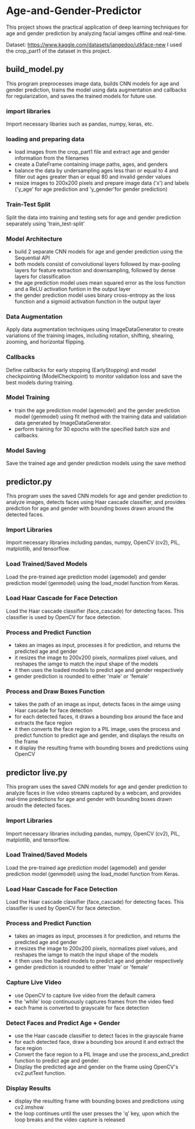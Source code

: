 # Age-and-Gender-Predictor
This project shows the practical application of deep learning techniques for age and gender prediction by analyzing facial iamges offline and real-time.

Dataset: https://www.kaggle.com/datasets/jangedoo/utkface-new
I used the crop_part1 of the dataset in this project.

## build_model.py
This program preprocesses image data, builds CNN models for age and gender prediction, trains the model using data augmentation and callbacks for regularization, and saves the trained models for future use.

### import libraries
Import necessary libaries such as pandas, numpy, keras, etc.

### loading and preparing data
- load images from the crop_part1 file and extract age and gender information from the filenames
- create a DateFrame containing image paths, ages, and genders
- balance the data by undersampling ages less than or equal to 4 and filter out ages greater than or equal 80 and invalid gender values
- resize images to 200x200 pixels and prepare image data ('x') and labels ('y_age' for age prediction and 'y_gender'for gender prediction)

### Train-Test Split
Split the data into training and testing sets for age and gender prediction separately using 'train_test-split'

### Model Architecture
- build 2 separate CNN models for age and gender prediction using the Sequential API
- both models consist of convolutional layers followed by max-pooling layers for feature extraction and downsampling, followed by dense layers for classification
- the age prediction model uses mean squared error as the loss function and a ReLU activation funtion in the output layer
- the gender prediction model uses binary cross-entropy as the loss function and a sigmoid activation function in the output layer

### Data Augmentation
Apply data augmentation techniques using ImageDataGenerator to create variations of the training images, including rotation, shifting, shearing, zooming, and horizontal flipping.

### Callbacks
Define callbacks for early stopping (EarlyStopping) and model checkpointing (ModelCheckpoint) to monitor validation loss and save the best models during training.

### Model Training
- train the age prediction model (agemodel) and the gender prediction model (genmodel) using fit method with the training data and validation data generated by ImageDataGenerator.
- perform training for 30 epochs with the specified batch size and callbacks.

### Model Saving
Save the trained age and gender prediction models using the save method

## predictor.py
This program uses the saved CNN models for age and gender prediction to analyze images, detects faces using Haar cascade classifier, and provides prediction for age and gender with bounding boxes drawn around the detected faces.

### Import Libraries
Import necessary libraries including pandas, numpy, OpenCV (cv2), PIL, matplotlib, and tensorflow.

### Load Trained/Saved Models
Load the pre-trained age prediction model (agemodel) and gender prediction model (genmodel) using the load_model function from Keras.

### Load Haar Cascade for Face Detection
Load the Haar cascade classifier (face_cascade) for detecting faces. This classifier is used by OpenCV for face detection.

### Process and Predict Function
- takes an images as input, processes it for prediction, and returns the predicted age and gender
- it resizes the image to 200x200 pixels, normalizes pixel values, and reshapes the iamge to match the input shape of the models
- it then uses the loaded models to predict age and gender respectively
- gender prediction is rounded to either 'male' or 'female'

### Process and Draw Boxes Function
- takes the path of an image as input, detects faces in the aimge using Haar cascade for face detection
- for each detected faces, it draws a bounding box around the face and extracts the face region
- it then converts the face region to a PIL image, uses the process and predict function to predict age and gender, and displays the results on the frame
- it display the resulting frame with bounding boxes and predictions using OpenCV

## predictor live.py
This program uses the saved CNN models for age and gender prediction to analyze faces in live video streams captured by a webcam, and provides real-time predictions for age and gender with bounding boxes drawn aroudn the detected faces.

### Import Libraries
Import necessary libraries including pandas, numpy, OpenCV (cv2), PIL, matplotlib, and tensorflow.

### Load Trained/Saved Models
Load the pre-trained age prediction model (agemodel) and gender prediction model (genmodel) using the load_model function from Keras.

### Load Haar Cascade for Face Detection
Load the Haar cascade classifier (face_cascade) for detecting faces. This classifier is used by OpenCV for face detection.

### Process and Predict Function
- takes an images as input, processes it for prediction, and returns the predicted age and gender
- it resizes the image to 200x200 pixels, normalizes pixel values, and reshapes the iamge to match the input shape of the models
- it then uses the loaded models to predict age and gender respectively
- gender prediction is rounded to either 'male' or 'female'

### Capture Live Video
- use OpenCV to capture live video from the default camera
- the 'while' loop continuously captures frames from the video feed
- each frame is converted to grayscale for face detection

### Detect Faces and Predict Age + Gender
- use the Haar cascade classifier to detect faces in the grayscale frame
- for each detected face, draw a bounding box around it and extract the face region
- Convert the face region to a PIL Image and use the process_and_predict function to predict age and gender.
- Display the predicted age and gender on the frame using OpenCV's cv2.putText function.

### Display Results
- display the resulting frame with bounding boxes and predictions using cv2.imshow
- the loop continues until the user presses the 'q' key, upon which the loop breaks and the video capture is released
